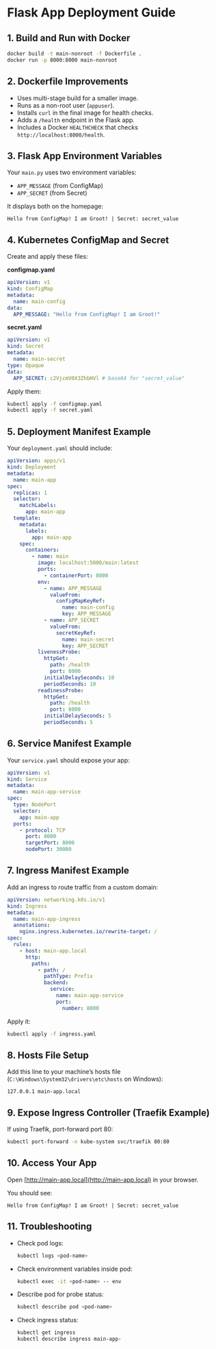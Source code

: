 # Flask App Deployment Guide

## 1. Build and Run with Docker

```sh
docker build -t main-nonroot -f Dockerfile .
docker run -p 8000:8000 main-nonroot
```

## 2. Dockerfile Improvements

- Uses multi-stage build for a smaller image.
- Runs as a non-root user (`appuser`).
- Installs `curl` in the final image for health checks.
- Adds a `/health` endpoint in the Flask app.
- Includes a Docker `HEALTHCHECK` that checks `http://localhost:8000/health`.

## 3. Flask App Environment Variables

Your `main.py` uses two environment variables:
- `APP_MESSAGE` (from ConfigMap)
- `APP_SECRET` (from Secret)

It displays both on the homepage:
```
Hello from ConfigMap! I am Groot! | Secret: secret_value
```

## 4. Kubernetes ConfigMap and Secret

Create and apply these files:

**configmap.yaml**
```yaml
apiVersion: v1
kind: ConfigMap
metadata:
  name: main-config
data:
  APP_MESSAGE: "Hello from ConfigMap! I am Groot!"
```

**secret.yaml**
```yaml
apiVersion: v1
kind: Secret
metadata:
  name: main-secret
type: Opaque
data:
  APP_SECRET: c2VjcmV0X3ZhbHVl # base64 for "secret_value"
```

Apply them:
```sh
kubectl apply -f configmap.yaml
kubectl apply -f secret.yaml
```

## 5. Deployment Manifest Example

Your `deployment.yaml` should include:

```yaml
apiVersion: apps/v1
kind: Deployment
metadata:
  name: main-app
spec:
  replicas: 1
  selector:
    matchLabels:
      app: main-app
  template:
    metadata:
      labels:
        app: main-app
    spec:
      containers:
        - name: main
          image: localhost:5000/main:latest
          ports:
            - containerPort: 8000
          env:
            - name: APP_MESSAGE
              valueFrom:
                configMapKeyRef:
                  name: main-config
                  key: APP_MESSAGE
            - name: APP_SECRET
              valueFrom:
                secretKeyRef:
                  name: main-secret
                  key: APP_SECRET
          livenessProbe:
            httpGet:
              path: /health
              port: 8000
            initialDelaySeconds: 10
            periodSeconds: 10
          readinessProbe:
            httpGet:
              path: /health
              port: 8000
            initialDelaySeconds: 5
            periodSeconds: 5
```

## 6. Service Manifest Example

Your `service.yaml` should expose your app:

```yaml
apiVersion: v1
kind: Service
metadata:
  name: main-app-service
spec:
  type: NodePort
  selector:
    app: main-app
  ports:
    - protocol: TCP
      port: 8000
      targetPort: 8000
      nodePort: 30080
```

## 7. Ingress Manifest Example

Add an ingress to route traffic from a custom domain:

```yaml
apiVersion: networking.k8s.io/v1
kind: Ingress
metadata:
  name: main-app-ingress
  annotations:
    nginx.ingress.kubernetes.io/rewrite-target: /
spec:
  rules:
    - host: main-app.local
      http:
        paths:
          - path: /
            pathType: Prefix
            backend:
              service:
                name: main-app-service
                port:
                  number: 8000
```

Apply it:
```sh
kubectl apply -f ingress.yaml
```

## 8. Hosts File Setup

Add this line to your machine’s hosts file (`C:\Windows\System32\drivers\etc\hosts` on Windows):

```
127.0.0.1 main-app.local
```

## 9. Expose Ingress Controller (Traefik Example)

If using Traefik, port-forward port 80:

```sh
kubectl port-forward -n kube-system svc/traefik 80:80
```

## 10. Access Your App

Open [http://main-app.local](http://main-app.local) in your browser.

You should see:
```
Hello from ConfigMap! I am Groot! | Secret: secret_value
```

## 11. Troubleshooting

- Check pod logs:
  ```sh
  kubectl logs <pod-name>
  ```
- Check environment variables inside pod:
  ```sh
  kubectl exec -it <pod-name> -- env
  ```
- Describe pod for probe status:
  ```sh
  kubectl describe pod <pod-name>
  ```
- Check ingress status:
  ```sh
  kubectl get ingress
  kubectl describe ingress main-app-
```